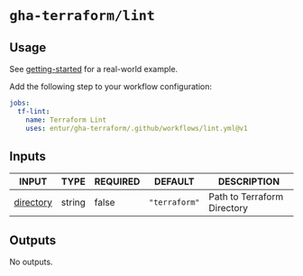 # `gha-terraform/lint`

## Usage

See [getting-started](https://github.com/entur/getting-started/blob/main/.github/workflows/cd.yml) for a real-world example.

Add the following step to your workflow configuration:

```yml
jobs:
  tf-lint:
    name: Terraform Lint
    uses: entur/gha-terraform/.github/workflows/lint.yml@v1
```

## Inputs

<!-- AUTO-DOC-INPUT:START - Do not remove or modify this section -->

| INPUT                                                       | TYPE   | REQUIRED | DEFAULT       | DESCRIPTION                 |
| ----------------------------------------------------------- | ------ | -------- | ------------- | --------------------------- |
| <a name="input_directory"></a>[directory](#input_directory) | string | false    | `"terraform"` | Path to Terraform Directory |

<!-- AUTO-DOC-INPUT:END -->

## Outputs

<!-- AUTO-DOC-OUTPUT:START - Do not remove or modify this section -->

No outputs.

<!-- AUTO-DOC-OUTPUT:END -->
